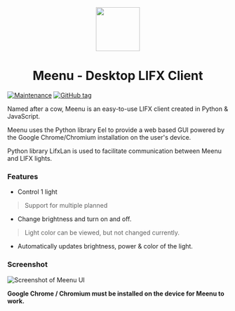 <div align="center">
  <img src="https://cdn.lukepring.co.uk/meenu/newlogo2.png" width="100px">
  <h1>Meenu - Desktop LIFX Client</h1>
</div>

[![Maintenance](https://img.shields.io/badge/Maintained%3F-yes-green.svg)](https://GitHub.com/lukepring/meenu/graphs/commit-activity)
[![GitHub tag](https://img.shields.io/github/tag/lukepring/meenu.svg)](https://GitHub.com/lukepring/meenu/tags/)

Named after a cow, Meenu is an easy-to-use LIFX client created in Python & JavaScript. 

Meenu uses the Python library Eel to provide a web based GUI powered by the Google Chrome/Chromium installation on the user's device.

Python library LifxLan is used to facilitate communication between Meenu and LIFX lights.

### Features

- Control 1 light 
> Support for multiple planned
- Change brightness and turn on and off.
> Light color can be viewed, but not changed currently.
- Automatically updates brightness, power & color of the light.

### Screenshot
![Screenshot of Meenu UI](https://cdn.lukepring.co.uk/meenu/Screenshot1.png)

**Google Chrome /  Chromium must be installed on the device for Meenu to work.**
